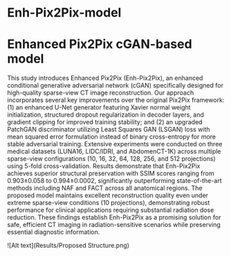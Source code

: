 # Enh-Pix2Pix-model
# Enhanced Pix2Pix cGAN-based model
This study introduces Enhanced Pix2Pix (Enh-Pix2Pix), an enhanced conditional generative adversarial network (cGAN) specifically designed for high-quality sparse-view CT image reconstruction. Our approach incorporates several key improvements over the original Pix2Pix framework: (1) an enhanced U-Net generator featuring Xavier normal weight initialization, structured dropout regularization in decoder layers, and gradient clipping for improved training stability; and (2) an upgraded PatchGAN discriminator utilizing Least Squares GAN (LSGAN) loss with mean squared error formulation instead of binary cross-entropy for more stable adversarial training. Extensive experiments were conducted on three medical datasets (LUNA16, LIDC/IDRI, and AbdomenCT-1K) across multiple sparse-view configurations (10, 16, 32, 64, 128, 256, and 512 projections) using 5-fold cross-validation. Results demonstrate that Enh-Pix2Pix achieves superior structural preservation with SSIM scores ranging from 0.903±0.058 to 0.994±0.0002, significantly outperforming state-of-the-art methods including NAF and FACT across all anatomical regions. The proposed model maintains excellent reconstruction quality even under extreme sparse-view conditions (10 projections), demonstrating robust performance for clinical applications requiring substantial radiation dose reduction. These findings establish Enh-Pix2Pix as a promising solution for safe, efficient CT imaging in radiation-sensitive scenarios while preserving essential diagnostic information.

![Alt text](Results/Proposed Structure.png)
